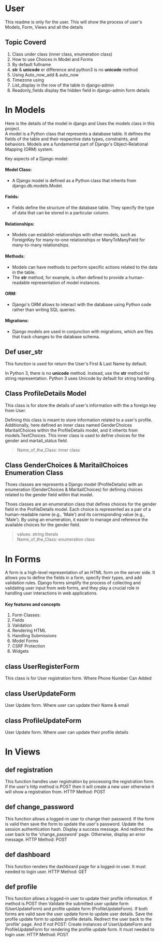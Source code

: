 # User
This readme is only for the user. This will show the process of user's Models, Form, Views and all the details

## Topic Coverd
1. Class under class (inner class, enumeration class)
2. How to use Choices in Model and Forms
3. By default fullname
4. __str__ & __unicode__ er difference and python3 is no __unicode__ method 
5. Using Auto_now_add & auto_now 
7. Timezone using
8. List_display in the row of the table in django-admin
9. Readonly_fields display the hidden field in django-admin form details


# In Models
Here is the details of the model in django and Uses the models class in this project.<br>
A model is a Python class that represents a database table. It defines the fields of the table and their respective data types, constraints, and behaviors. Models are a fundamental part of Django's Object-Relational Mapping (ORM) system.

Key aspects of a Django model:
#### Model Class:
* A Django model is defined as a Python class that inherits from django.db.models.Model.

#### Fields:
* Fields define the structure of the database table. They specify the type of data that can be stored in a particular column.

#### Relationships:
* Models can establish relationships with other models, such as ForeignKey for many-to-one relationships or ManyToManyField for many-to-many relationships.

#### Methods:
* Models can have methods to perform specific actions related to the data in the table.
* The __str__ method, for example, is often defined to provide a human-readable representation of model instances.

#### ORM:
* Django's ORM allows to interact with the database using Python code rather than writing SQL queries.

#### Migrations:
* Django models are used in conjunction with migrations, which are files that track changes to the database schema.

## Def user_str
This function is used for return the User's First & Last Name by default.

In Python 3, there is no __unicode__ method. Instead, use the __str__ method for string representation. Python 3 uses Unicode by default for string handling.

## Class ProfileDetails Model
This class is for store the details of user's information with the a foreign key from User.

Defining this class is meant to store information related to a user's profile. Additionally, here defined an inner class named GenderChoices MaritailChoices within the ProfileDetails model, and it inherits from models.TextChoices. This inner class is used to define choices for the gender and martail_status field.
> Name_of_the_Class: inner class

## Class GenderChoices & MaritailChoices Enumeration Class
Thoes classes are represents a Django model (ProfileDetails) with an enumeration (GenderChoices & MaritailChoices) for defining choices related to the gender field within that model.

Thoes classes are an enumeration class that defines choices for the gender field in the ProfileDetails model. Each choice is represented as a pair of a human-readable name (e.g., 'Male') and its corresponding value (e.g., 'Male'). By using an enumeration, it easier to manage and reference the available choices for the gender field.
> values: string literals <br>
> Name_of_the_Class: enumeration class


# In Forms
A form is a high-level representation of an HTML form on the server side. It allows you to define the fields in a form, specify their types, and add validation rules. Django forms simplify the process of collecting and validating user input from web forms, and they play a crucial role in handling user interactions in web applications.

#### Key features and concepts
1. Form Classes:
2. Fields
3. Validation
4. Rendering HTML
5. Handling Submissions
6. Model Forms
6. CSRF Protection
7. Widgets

## class UserRegisterForm
This class is for User registration form. Where Phone Number Can Added

## class UserUpdateForm
User Update form. Where user can update their Name & email

## class ProfileUpdateForm
User Update form. Where user can update their profile details

# In Views

## def registration
This function handles user registration by processing the registration form.
If the user's http method is POST then it will create a new user otherwise it will show a registration from.
HTTP Method: POST

## def change_password
This function allows a logged-in user to change their password.
If the form is valid then save the form to update the user's password. Update the session authentication hash. Display a success message.
And redirect the user back to the 'change_password' page. Otherwise, display an error message.
HTTP Method: POST

## def dashboard
This function renders the dashboard page for a logged-in user.
It must needed to login user.
HTTP Method: GET

## def profile
This function allows a logged-in user to update their profile information.
If method is POST then Validate the submitted user update form (UserUpdateForm) and profile update form (ProfileUpdateForm).
If both forms are valid save the user update form to update user details. Save the profile update form to update profile details.
Redirect the user back to the 'profile' page. 
And If not POST: Create instances of UserUpdateForm and ProfileUpdateForm for rendering the profile update form.
It must needed to login user.
HTTP Method: POST
